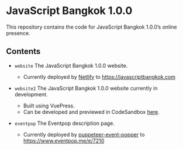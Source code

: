 # JavaScript Bangkok 1.0.0

This repository contains the code for JavaScript Bangkok 1.0.0’s online presence.

## Contents

- `website` The JavaScript Bangkok 1.0.0 website.

  - Currently deployed by [Netlify](https://www.netlify.com/) to <https://javascriptbangkok.com>

- `website2` The JavaScript Bangkok 1.0.0 website currently in development.

  - Built using VuePress.
  - Can be developed and previewed in CodeSandbox [here](https://codesandbox.io/s/github/JavaScriptBangkok/JavaScriptBangkok-1.0.0/tree/master/website2).

- `eventpop` The Eventpop description page.
  - Currently deployed by [puppeteer-event-popper](https://github.com/dtinth/puppeteer-event-popper) to <https://www.eventpop.me/e/7210>
